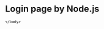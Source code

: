 <!DOCTYPE html>
<html>
    <head></head>
    <body>
        <h1>Login page by Node.js</h1>
 
    </body>
</html>

